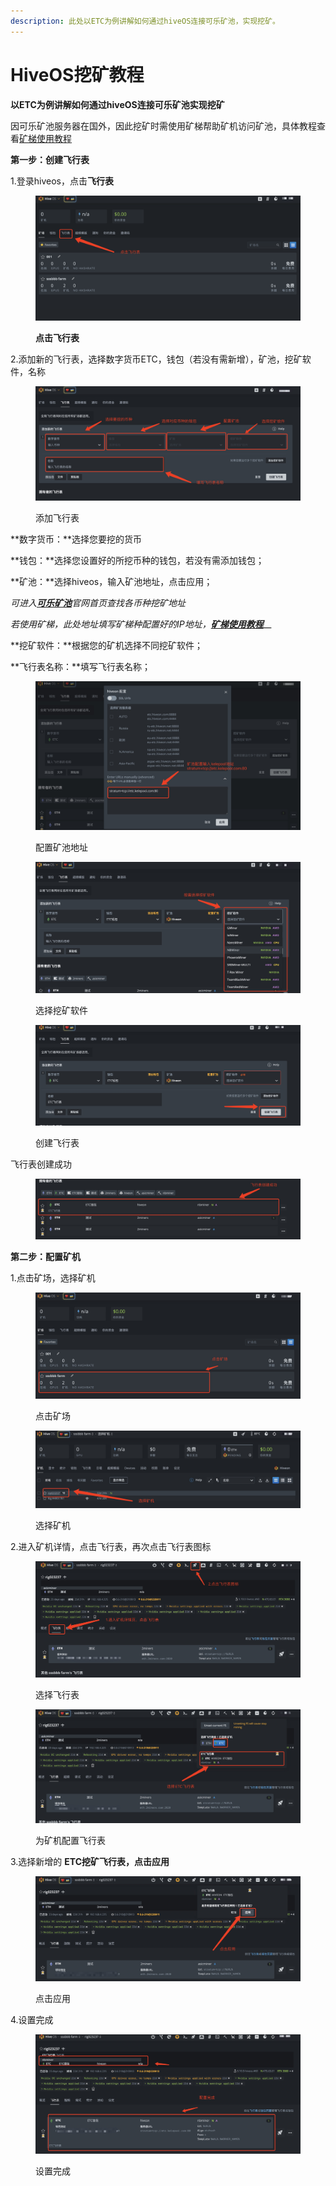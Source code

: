 ```yaml
---
description: 此处以ETC为例讲解如何通过hiveOS连接可乐矿池，实现挖矿。
---
```


# HiveOS挖矿教程

**以ETC为例讲解如何通过hiveOS连接可乐矿池实现挖矿**

因可乐矿池服务器在国外，因此挖矿时需使用矿梯帮助矿机访问矿池，具体教程查看[矿梯使用教程](../ladder.md)



**第一步：创建飞行表**

1.登录hiveos，点击**飞行表**

<figure><img src="../../.gitbook/assets/image(291).png" alt=""><figcaption><p><strong>点击飞行表</strong></p></figcaption></figure>

2.添加新的飞行表，选择数字货币ETC，钱包（若没有需新增），矿池，挖矿软件，名称

<figure><img src="../../.gitbook/assets/image(292).png" alt=""><figcaption><p>添加飞行表</p></figcaption></figure>

**数字货币：**选择您要挖的货币

**钱包：**选择您设置好的所挖币种的钱包，若没有需添加钱包；

**矿池：**选择hiveos，输入矿池地址，点击应用；

_可进入_[_**可乐矿池**_](https://app.gitbook.com/u/lceIzXFoyeO562G5euxcKj3yl7Z2)_官网首页查找各币种挖矿地址_

_若使用矿梯，此处地址填写矿梯种配置好的IP地址，_[_**矿梯使用教程**_](../ladder.md)__

**挖矿软件：**根据您的矿机选择不同挖矿软件；

**飞行表名称：**填写飞行表名称；

<figure><img src="../../.gitbook/assets/image(293).png" alt=""><figcaption><p>配置矿池地址</p></figcaption></figure>

<figure><img src="../../.gitbook/assets/image(294).png" alt=""><figcaption><p>选择挖矿软件</p></figcaption></figure>

<figure><img src="../../.gitbook/assets/image (291).png" alt=""><figcaption><p>创建飞行表</p></figcaption></figure>

飞行表创建成功

<figure><img src="../../.gitbook/assets/image(296).png" alt=""><figcaption></figcaption></figure>

**第二步：配置矿机**

1.点击矿场，选择矿机

<figure><img src="../../.gitbook/assets/image(297).png" alt=""><figcaption><p> 点击矿场</p></figcaption></figure>

<figure><img src="../../.gitbook/assets/image(298).png" alt=""><figcaption><p>选择矿机</p></figcaption></figure>

2.进入矿机详情，点击飞行表，再次点击飞行表图标

<figure><img src="../../.gitbook/assets/image(299).png" alt=""><figcaption><p>选择飞行表</p></figcaption></figure>

<figure><img src="../../.gitbook/assets/image(300).png" alt=""><figcaption><p>为矿机配置飞行表</p></figcaption></figure>

3.选择新增的 **ETC挖矿飞行表，**点击**应用**

<figure><img src="../../.gitbook/assets/image(301).png" alt=""><figcaption><p>点击应用</p></figcaption></figure>

4.设置完成

<figure><img src="../../.gitbook/assets/image(302).png" alt=""><figcaption><p>设置完成</p></figcaption></figure>
